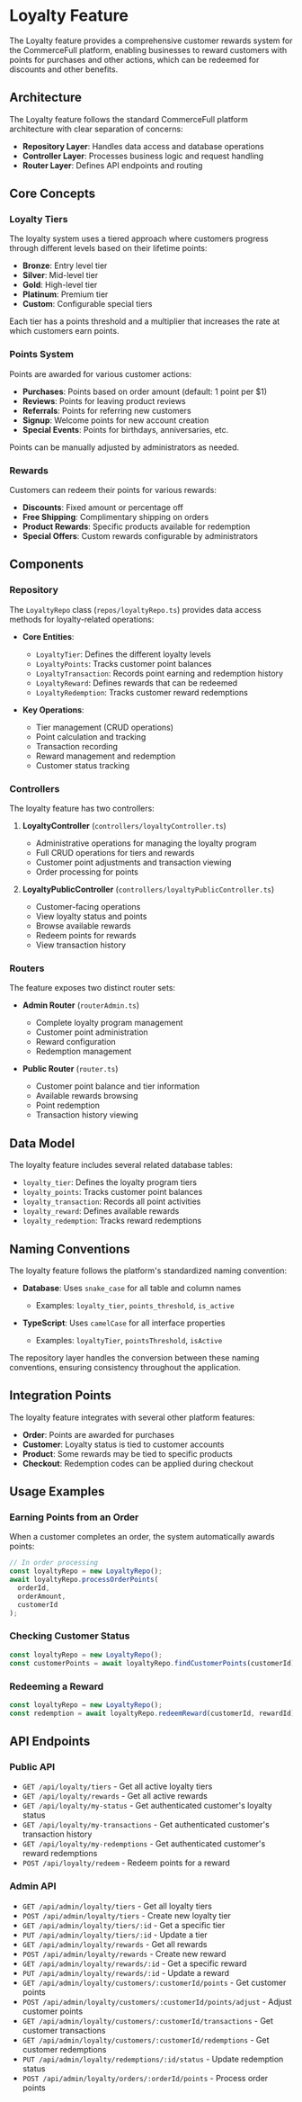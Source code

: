 # Loyalty Feature

The Loyalty feature provides a comprehensive customer rewards system for the CommerceFull platform, enabling businesses to reward customers with points for purchases and other actions, which can be redeemed for discounts and other benefits.

## Architecture

The Loyalty feature follows the standard CommerceFull platform architecture with clear separation of concerns:

- **Repository Layer**: Handles data access and database operations
- **Controller Layer**: Processes business logic and request handling
- **Router Layer**: Defines API endpoints and routing

## Core Concepts

### Loyalty Tiers

The loyalty system uses a tiered approach where customers progress through different levels based on their lifetime points:

- **Bronze**: Entry level tier
- **Silver**: Mid-level tier
- **Gold**: High-level tier
- **Platinum**: Premium tier
- **Custom**: Configurable special tiers

Each tier has a points threshold and a multiplier that increases the rate at which customers earn points.

### Points System

Points are awarded for various customer actions:

- **Purchases**: Points based on order amount (default: 1 point per $1)
- **Reviews**: Points for leaving product reviews
- **Referrals**: Points for referring new customers
- **Signup**: Welcome points for new account creation
- **Special Events**: Points for birthdays, anniversaries, etc.

Points can be manually adjusted by administrators as needed.

### Rewards

Customers can redeem their points for various rewards:

- **Discounts**: Fixed amount or percentage off
- **Free Shipping**: Complimentary shipping on orders
- **Product Rewards**: Specific products available for redemption
- **Special Offers**: Custom rewards configurable by administrators

## Components

### Repository

The `LoyaltyRepo` class (`repos/loyaltyRepo.ts`) provides data access methods for loyalty-related operations:

- **Core Entities**:
  - `LoyaltyTier`: Defines the different loyalty levels
  - `LoyaltyPoints`: Tracks customer point balances
  - `LoyaltyTransaction`: Records point earning and redemption history
  - `LoyaltyReward`: Defines rewards that can be redeemed
  - `LoyaltyRedemption`: Tracks customer reward redemptions

- **Key Operations**:
  - Tier management (CRUD operations)
  - Point calculation and tracking
  - Transaction recording
  - Reward management and redemption
  - Customer status tracking

### Controllers

The loyalty feature has two controllers:

1. **LoyaltyController** (`controllers/loyaltyController.ts`)
   - Administrative operations for managing the loyalty program
   - Full CRUD operations for tiers and rewards
   - Customer point adjustments and transaction viewing
   - Order processing for points

2. **LoyaltyPublicController** (`controllers/loyaltyPublicController.ts`)
   - Customer-facing operations
   - View loyalty status and points
   - Browse available rewards
   - Redeem points for rewards
   - View transaction history

### Routers

The feature exposes two distinct router sets:

- **Admin Router** (`routerAdmin.ts`)
  - Complete loyalty program management
  - Customer point administration
  - Reward configuration
  - Redemption management
  
- **Public Router** (`router.ts`)
  - Customer point balance and tier information
  - Available rewards browsing
  - Point redemption
  - Transaction history viewing

## Data Model

The loyalty feature includes several related database tables:

- `loyalty_tier`: Defines the loyalty program tiers
- `loyalty_points`: Tracks customer point balances
- `loyalty_transaction`: Records all point activities
- `loyalty_reward`: Defines available rewards
- `loyalty_redemption`: Tracks reward redemptions

## Naming Conventions

The loyalty feature follows the platform's standardized naming convention:

- **Database**: Uses `snake_case` for all table and column names
  - Examples: `loyalty_tier`, `points_threshold`, `is_active`

- **TypeScript**: Uses `camelCase` for all interface properties
  - Examples: `loyaltyTier`, `pointsThreshold`, `isActive`

The repository layer handles the conversion between these naming conventions, ensuring consistency throughout the application.

## Integration Points

The loyalty feature integrates with several other platform features:

- **Order**: Points are awarded for purchases
- **Customer**: Loyalty status is tied to customer accounts
- **Product**: Some rewards may be tied to specific products
- **Checkout**: Redemption codes can be applied during checkout

## Usage Examples

### Earning Points from an Order

When a customer completes an order, the system automatically awards points:

```typescript
// In order processing
const loyaltyRepo = new LoyaltyRepo();
await loyaltyRepo.processOrderPoints(
  orderId,
  orderAmount,
  customerId
);
```

### Checking Customer Status

```typescript
const loyaltyRepo = new LoyaltyRepo();
const customerPoints = await loyaltyRepo.findCustomerPoints(customerId);
```

### Redeeming a Reward

```typescript
const loyaltyRepo = new LoyaltyRepo();
const redemption = await loyaltyRepo.redeemReward(customerId, rewardId);
```

## API Endpoints

### Public API

- `GET /api/loyalty/tiers` - Get all active loyalty tiers
- `GET /api/loyalty/rewards` - Get all active rewards
- `GET /api/loyalty/my-status` - Get authenticated customer's loyalty status
- `GET /api/loyalty/my-transactions` - Get authenticated customer's transaction history
- `GET /api/loyalty/my-redemptions` - Get authenticated customer's reward redemptions
- `POST /api/loyalty/redeem` - Redeem points for a reward

### Admin API

- `GET /api/admin/loyalty/tiers` - Get all loyalty tiers
- `POST /api/admin/loyalty/tiers` - Create new loyalty tier
- `GET /api/admin/loyalty/tiers/:id` - Get a specific tier
- `PUT /api/admin/loyalty/tiers/:id` - Update a tier
- `GET /api/admin/loyalty/rewards` - Get all rewards
- `POST /api/admin/loyalty/rewards` - Create new reward
- `GET /api/admin/loyalty/rewards/:id` - Get a specific reward
- `PUT /api/admin/loyalty/rewards/:id` - Update a reward
- `GET /api/admin/loyalty/customers/:customerId/points` - Get customer points
- `POST /api/admin/loyalty/customers/:customerId/points/adjust` - Adjust customer points
- `GET /api/admin/loyalty/customers/:customerId/transactions` - Get customer transactions
- `GET /api/admin/loyalty/customers/:customerId/redemptions` - Get customer redemptions
- `PUT /api/admin/loyalty/redemptions/:id/status` - Update redemption status
- `POST /api/admin/loyalty/orders/:orderId/points` - Process order points

